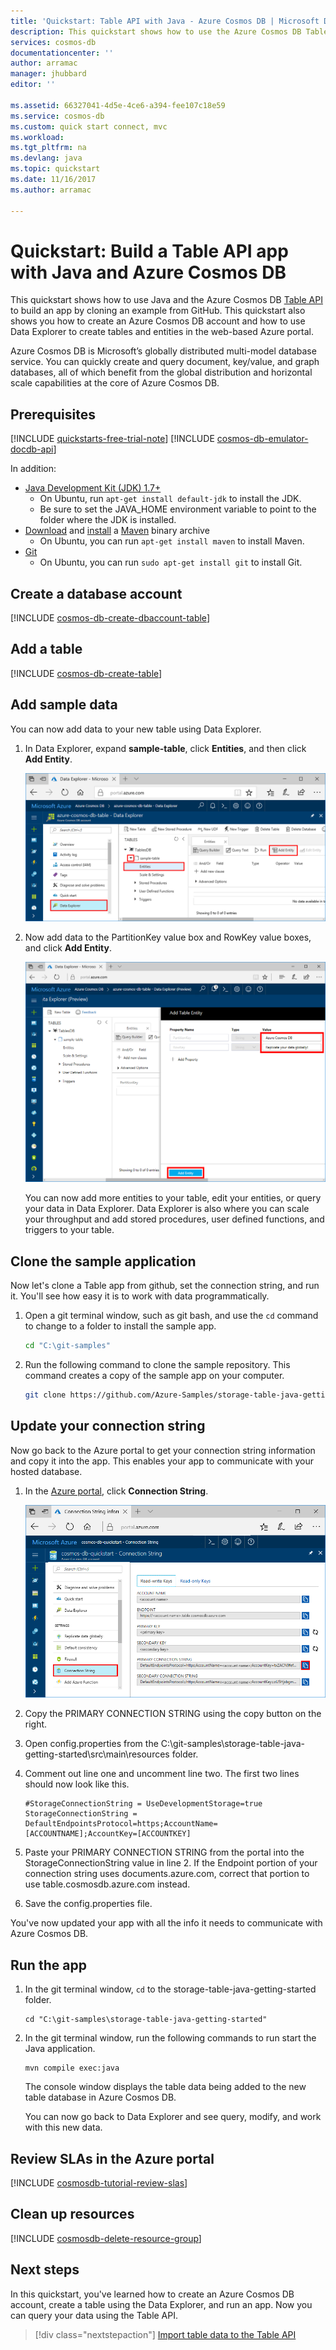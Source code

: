 ```yaml
---
title: 'Quickstart: Table API with Java - Azure Cosmos DB | Microsoft Docs'
description: This quickstart shows how to use the Azure Cosmos DB Table API to create an application with the Azure portal and Java
services: cosmos-db
documentationcenter: ''
author: arramac
manager: jhubbard
editor: ''

ms.assetid: 66327041-4d5e-4ce6-a394-fee107c18e59
ms.service: cosmos-db
ms.custom: quick start connect, mvc
ms.workload: 
ms.tgt_pltfrm: na
ms.devlang: java
ms.topic: quickstart
ms.date: 11/16/2017
ms.author: arramac

---
```

# Quickstart: Build a Table API app with Java and Azure Cosmos DB

This quickstart shows how to use Java and the Azure Cosmos DB [Table API](table-introduction.md) to build an app by cloning an example from GitHub. This quickstart also shows you how to create an Azure Cosmos DB account and how to use Data Explorer to create tables and entities in the web-based Azure portal.

Azure Cosmos DB is Microsoft’s globally distributed multi-model database service. You can quickly create and query document, key/value, and graph databases, all of which benefit from the global distribution and horizontal scale capabilities at the core of Azure Cosmos DB. 

## Prerequisites

[!INCLUDE [quickstarts-free-trial-note](../../includes/quickstarts-free-trial-note.md)]
[!INCLUDE [cosmos-db-emulator-docdb-api](../../includes/cosmos-db-emulator-docdb-api.md)]

In addition: 

* [Java Development Kit (JDK) 1.7+](http://www.oracle.com/technetwork/java/javase/downloads/jdk8-downloads-2133151.html)
    * On Ubuntu, run `apt-get install default-jdk` to install the JDK.
    * Be sure to set the JAVA_HOME environment variable to point to the folder where the JDK is installed.
* [Download](http://maven.apache.org/download.cgi) and [install](http://maven.apache.org/install.html) a [Maven](http://maven.apache.org/) binary archive
    * On Ubuntu, you can run `apt-get install maven` to install Maven.
* [Git](https://www.git-scm.com/)
    * On Ubuntu, you can run `sudo apt-get install git` to install Git.

## Create a database account

[!INCLUDE [cosmos-db-create-dbaccount-table](../../includes/cosmos-db-create-dbaccount-table.md)]

## Add a table

[!INCLUDE [cosmos-db-create-table](../../includes/cosmos-db-create-table.md)]

## Add sample data

You can now add data to your new table using Data Explorer.

1. In Data Explorer, expand **sample-table**, click **Entities**, and then click **Add Entity**.

   ![Create new entities in Data Explorer in the Azure portal](./media/create-table-dotnet/azure-cosmosdb-data-explorer-new-document.png)
2. Now add data to the PartitionKey value box and RowKey value boxes, and click **Add Entity**.

   ![Set the Partition Key and Row Key for a new entity](./media/create-table-dotnet/azure-cosmosdb-data-explorer-new-entity.png)
  
    You can now add more entities to your table, edit your entities, or query your data in Data Explorer. Data Explorer is also where you can scale your throughput and add stored procedures, user defined functions, and triggers to your table.

## Clone the sample application

Now let's clone a Table app from github, set the connection string, and run it. You'll see how easy it is to work with data programmatically. 

1. Open a git terminal window, such as git bash, and use the `cd` command to change to a folder to install the sample app. 

    ```bash
    cd "C:\git-samples"
    ```

2. Run the following command to clone the sample repository. This command creates a copy of the sample app on your computer. 

    ```bash
    git clone https://github.com/Azure-Samples/storage-table-java-getting-started.git 
    ```

## Update your connection string

Now go back to the Azure portal to get your connection string information and copy it into the app. This enables your app to communicate with your hosted database. 

1. In the [Azure portal](http://portal.azure.com/), click **Connection String**. 

   ![View and copy the required connection string information from the in the Connection String pane](./media/create-table-java/connection-string.png)

2. Copy the PRIMARY CONNECTION STRING using the copy button on the right.

3. Open config.properties from the C:\git-samples\storage-table-java-getting-started\src\main\resources folder. 

5. Comment out line one and uncomment line two. The first two lines should now look like this.

    ```
    #StorageConnectionString = UseDevelopmentStorage=true
    StorageConnectionString = DefaultEndpointsProtocol=https;AccountName=[ACCOUNTNAME];AccountKey=[ACCOUNTKEY]
    ```

6. Paste your PRIMARY CONNECTION STRING from the portal into the StorageConnectionString value in line 2. If the Endpoint portion of your connection string uses documents.azure.com, correct that portion to use table.cosmosdb.azure.com instead.

7. Save the config.properties file.

You've now updated your app with all the info it needs to communicate with Azure Cosmos DB. 

## Run the app

1. In the git terminal window, `cd` to the storage-table-java-getting-started folder.

    ```git
    cd "C:\git-samples\storage-table-java-getting-started"
    ```

2. In the git terminal window, run the following commands to run start the Java application.

    ```git
    mvn compile exec:java 
    ```

    The console window displays the table data being added to the new table database in Azure Cosmos DB.

    You can now go back to Data Explorer and see query, modify, and work with this new data. 

## Review SLAs in the Azure portal

[!INCLUDE [cosmosdb-tutorial-review-slas](../../includes/cosmos-db-tutorial-review-slas.md)]

## Clean up resources

[!INCLUDE [cosmosdb-delete-resource-group](../../includes/cosmos-db-delete-resource-group.md)]

## Next steps

In this quickstart, you've learned how to create an Azure Cosmos DB account, create a table using the Data Explorer, and run an app.  Now you can query your data using the Table API.  

> [!div class="nextstepaction"]
> [Import table data to the Table API](table-import.md)
